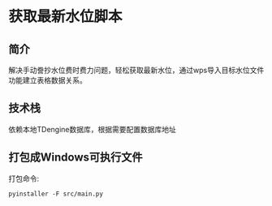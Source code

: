 # 获取最新水位脚本

## 简介
解决手动誊抄水位费时费力问题，轻松获取最新水位，通过wps导入目标水位文件功能建立表格数据关系。

## 技术栈
依赖本地TDengine数据库，根据需要配置数据库地址


## 打包成Windows可执行文件
打包命令:
```shell
pyinstaller -F src/main.py
```